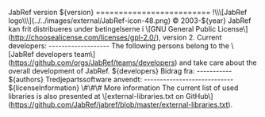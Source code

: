 JabRef version ${version} ========================= !\\\[JabRef logo\\\](../../images/external/JabRef-icon-48.png) © 2003-${year} JabRef kan frit distribueres under betingelserne i \\\[GNU General Public License\\\](http://choosealicense.com/licenses/gpl-2.0/), version 2. Current developers: ------------------- The following persons belong to the \\\[JabRef developers team\\\](https://github.com/orgs/JabRef/teams/developers) and take care about the overall development of JabRef. ${developers} Bidrag fra: ----------- ${authors} Tredjepartssoftware anvendt: ---------------------------- ${licenseInformation} \\\#\\\#\\\# More information The current list of used libraries is also presented at \\\[external-libraries.txt on GitHub\\\](https://github.com/JabRef/jabref/blob/master/external-libraries.txt).
